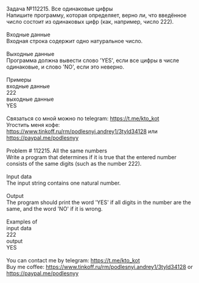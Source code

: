 Задача №112215. Все одинаковые цифры<br />Напишите программу, которая определяет, верно ли, что введённое число состоит из одинаковых цифр (как, например, число 222).<br /><br />Входные данные<br />Входная строка содержит одно натуральное число.<br /><br />Выходные данные<br />Программа должна вывести слово 'YES', если все цифры в числе одинаковые, и слово 'NO', если это неверно.<br /><br />Примеры<br />входные данные<br />222<br />выходные данные<br />YES<br /><br />Связаться со мной можно по telegram: https://t.me/kto_kot<br />Угостить меня кофе: https://www.tinkoff.ru/rm/podlesnyi.andrey1/3tyld34128 или https://paypal.me/podlesnyy<br /><br />Problem # 112215. All the same numbers<br />Write a program that determines if it is true that the entered number consists of the same digits (such as the number 222).<br /><br />Input data<br />The input string contains one natural number.<br /><br />Output<br />The program should print the word 'YES' if all digits in the number are the same, and the word 'NO' if it is wrong.<br /><br />Examples of<br />input data<br />222<br />output<br />YES<br /><br /> You can contact me by telegram: https://t.me/kto_kot <br /> Buy me coffee: https://www.tinkoff.ru/rm/podlesnyi.andrey1/3tyld34128 or https://paypal.me/podlesnyy